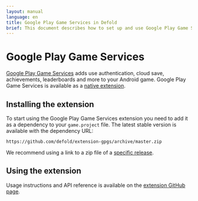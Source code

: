 ```yaml
---
layout: manual
language: en
title: Google Play Game Services in Defold
brief: This document describes how to set up and use Google Play Game Services
---
```


# Google Play Game Services

[Google Play Game Services](https://developers.google.com/games/services) adds use authentication, cloud save, achievements, leaderboards and more to your Android game. Google Play Game Services is available as a [native extension](/manuals/extensions/).

## Installing the extension

To start using the Google Play Game Services extension you need to add it as a dependency to your `game.project` file. The latest stable version is available with the dependency URL:
```
https://github.com/defold/extension-gpgs/archive/master.zip
```

We recommend using a link to a zip file of a [specific release](https://github.com/defold/extension-gpgs/releases).

## Using the extension

Usage instructions and API reference is available on the [extension GitHub page](https://defold.github.io/extension-gpgs/).

